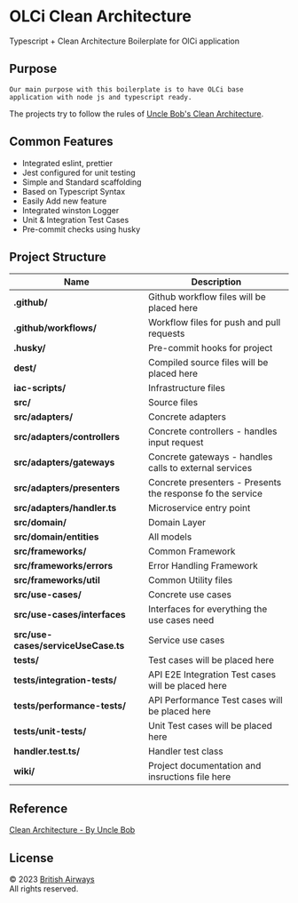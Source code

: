 # OLCi Clean Architecture 

Typescript + Clean Architecture Boilerplate for OlCi application

## Purpose

`Our main purpose with this boilerplate is to have OLCi base application with node js and typescript ready.`

The projects try to follow the rules of [Uncle Bob's Clean Architecture](https://blog.cleancoder.com/uncle-bob/2012/08/13/the-clean-architecture.html).

## Common Features

- Integrated eslint, prettier
- Jest configured for unit testing
- Simple and Standard scaffolding
- Based on Typescript Syntax
- Easily Add new feature
- Integrated winston Logger
- Unit & Integration Test Cases
- Pre-commit checks using husky

## Project Structure

| Name                                  | Description |
| ---------------------------------     | ----------- |
| **.github/**                          | Github workflow files will be placed here |
| **.github/workflows/**                | Workflow files for push and pull requests |
| **.husky/**                           | Pre-commit hooks for project |
| **dest/**                             | Compiled source files will be placed here |
| **iac-scripts/**                      | Infrastructure files |
| **src/**                              | Source files |
| **src/adapters/**                     | Concrete adapters |
| **src/adapters/controllers**          | Concrete controllers - handles input request |
| **src/adapters/gateways**             | Concrete gateways - handles calls to external services |
| **src/adapters/presenters**           | Concrete presenters - Presents the response fo the service |
| **src/adapters/handler.ts**           | Microservice entry point |
| **src/domain/**                       | Domain Layer |
| **src/domain/entities**               | All models |
| **src/frameworks/**                   | Common Framework|
| **src/frameworks/errors**             | Error Handling Framework |
| **src/frameworks/util**               | Common Utility files |
| **src/use-cases/**                    | Concrete use cases |
| **src/use-cases/interfaces**          | Interfaces for everything the use cases need |
| **src/use-cases/serviceUseCase.ts**   | Service use cases  |
| **tests/**                            | Test cases will be placed here |
| **tests/integration-tests/**          | API E2E Integration Test cases will be placed here|
| **tests/performance-tests/**          | API Performance Test cases will be placed here|
| **tests/unit-tests/**                 | Unit Test cases will be placed here  |
| **handler.test.ts/**                  | Handler test class |
| **wiki/**                             | Project documentation and insructions file here |

## Reference

[Clean Architecture - By Uncle Bob]

## License

© 2023 [British Airways]\
All rights reserved.

[British Airways]: https://www.ba.com
[Clean Architecture - By Uncle Bob]: https://blog.cleancoder.com/uncle-bob/2012/08/13/the-clean-architecture.html